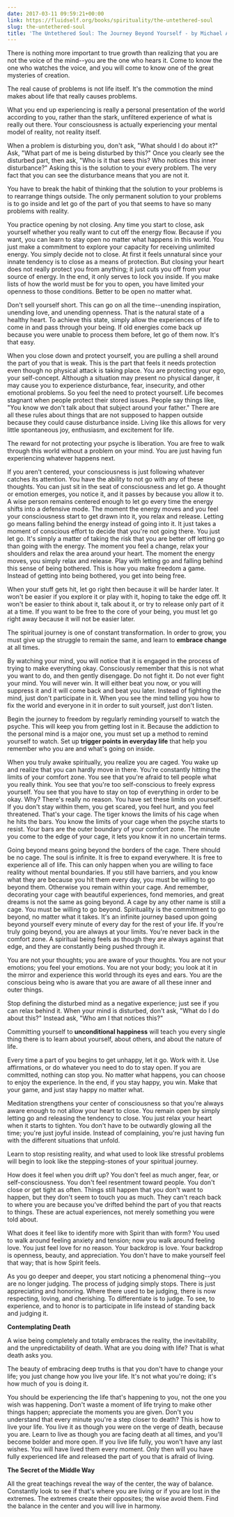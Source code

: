 ```yaml
---
date: 2017-03-11 09:59:21+00:00
link: https://fluidself.org/books/spirituality/the-untethered-soul
slug: the-untethered-soul
title: 'The Untethered Soul: The Journey Beyond Yourself - by Michael A. Singer'
---
```


There is nothing more important to true growth than realizing that you are not the voice of the mind--you are the one who hears it. Come to know the one who watches the voice, and you will come to know one of the great mysteries of creation.

The real cause of problems is not life itself. It's the commotion the mind makes about life that really causes problems.

What you end up experiencing is really a personal presentation of the world according to you, rather than the stark, unfiltered experience of what is really out there. Your consciousness is actually experiencing your mental model of reality, not reality itself.

When a problem is disturbing you, don't ask, "What should I do about it?" Ask, "What part of me is being disturbed by this?" Once you clearly see the disturbed part, then ask, "Who is it that sees this? Who notices this inner disturbance?" Asking this is the solution to your every problem. The very fact that you can see the disturbance means that you are not it.

You have to break the habit of thinking that the solution to your problems is to rearrange things outside. The only permanent solution to your problems is to go inside and let go of the part of you that seems to have so many problems with reality.

You practice opening by not closing. Any time you start to close, ask yourself whether you really want to cut off the energy flow. Because if you want, you can learn to stay open no matter what happens in this world. You just make a commitment to explore your capacity for receiving unlimited energy. You simply decide not to close. At first it feels unnatural since your innate tendency is to close as a means of protection. But closing your heart does not really protect you from anything; it just cuts you off from your source of energy. In the end, it only serves to lock you inside. If you make lists of how the world must be for you to open, you have limited your openness to those conditions. Better to be open no matter what.

Don't sell yourself short. This can go on all the time--unending inspiration, unending love, and unending openness. That is the natural state of a healthy heart. To achieve this state, simply allow the experiences of life to come in and pass through your being. If old energies come back up because you were unable to process them before, let go of them now. It's that easy.

When you close down and protect yourself, you are pulling a shell around the part of you that is weak. This is the part that feels it needs protection even though no physical attack is taking place. You are protecting your ego, your self-concept. Although a situation may present no physical danger, it may cause you to experience disturbance, fear, insecurity, and other emotional problems. So you feel the need to protect yourself. Life becomes stagnant when people protect their stored issues. People say things like, "You know we don't talk about that subject around your father." There are all these rules about things that are not supposed to happen outside because they could cause disturbance inside. Living like this allows for very little spontaneous joy, enthusiasm, and excitement for life.

The reward for not protecting your psyche is liberation. You are free to walk through this world without a problem on your mind. You are just having fun experiencing whatever happens next.

If you aren't centered, your consciousness is just following whatever catches its attention. You have the ability to not go with any of these thoughts. You can just sit in the seat of consciousness and let go. A thought or emotion emerges, you notice it, and it passes by because you allow it to. A wise person remains centered enough to let go every time the energy shifts into a defensive mode. The moment the energy moves and you feel your consciousness start to get drawn into it, you relax and release. Letting go means falling behind the energy instead of going into it. It just takes a moment of conscious effort to decide that you're not going there. You just let go. It's simply a matter of taking the risk that you are better off letting go than going with the energy. The moment you feel a change, relax your shoulders and relax the area around your heart. The moment the energy moves, you simply relax and release. Play with letting go and falling behind this sense of being bothered. This is how you make freedom a game. Instead of getting into being bothered, you get into being free.

When your stuff gets hit, let go right then because it will be harder later. It won't be easier if you explore it or play with it, hoping to take the edge off. It won't be easier to think about it, talk about it, or try to release only part of it at a time. If you want to be free to the core of your being, you must let go right away because it will not be easier later.

The spiritual journey is one of constant transformation. In order to grow, you must give up the struggle to remain the same, and learn to **embrace change** at all times.

By watching your mind, you will notice that it is engaged in the process of trying to make everything okay. Consciously remember that this is not what you want to do, and then gently disengage. Do not fight it. Do not ever fight your mind. You will never win. It will either beat you now, or you will suppress it and it will come back and beat you later. Instead of fighting the mind, just don't participate in it. When you see the mind telling you how to fix the world and everyone in it in order to suit yourself, just don't listen.

Begin the journey to freedom by regularly reminding yourself to watch the psyche. This will keep you from getting lost in it. Because the addiction to the personal mind is a major one, you must set up a method to remind yourself to watch. Set up **trigger points in everyday life** that help you remember who you are and what's going on inside.

When you truly awake spiritually, you realize you are caged. You wake up and realize that you can hardly move in there. You're constantly hitting the limits of your comfort zone. You see that you're afraid to tell people what you really think. You see that you're too self-conscious to freely express yourself. You see that you have to stay on top of everything in order to be okay. Why? There's really no reason. You have set these limits on yourself. If you don't stay within them, you get scared, you feel hurt, and you feel threatened. That's your cage. The tiger knows the limits of his cage when he hits the bars. You know the limits of your cage when the psyche starts to resist. Your bars are the outer boundary of your comfort zone. The minute you come to the edge of your cage, it lets you know it in no uncertain terms.

Going beyond means going beyond the borders of the cage. There should be no cage. The soul is infinite. It is free to expand everywhere. It is free to experience all of life. This can only happen when you are willing to face reality without mental boundaries. If you still have barriers, and you know what they are because you hit them every day, you must be willing to go beyond them. Otherwise you remain within your cage. And remember, decorating your cage with beautiful experiences, fond memories, and great dreams is not the same as going beyond. A cage by any other name is still a cage. You must be willing to go beyond. Spirituality is the commitment to go beyond, no matter what it takes. It's an infinite journey based upon going beyond yourself every minute of every day for the rest of your life. If you're truly going beyond, you are always at your limits. You're never back in the comfort zone. A spiritual being feels as though they are always against that edge, and they are constantly being pushed through it.

You are not your thoughts; you are aware of your thoughts. You are not your emotions; you feel your emotions. You are not your body; you look at it in the mirror and experience this world through its eyes and ears. You are the conscious being who is aware that you are aware of all these inner and outer things.

Stop defining the disturbed mind as a negative experience; just see if you can relax behind it. When your mind is disturbed, don't ask, "What do I do about this?" Instead ask, "Who am I that notices this?"

Committing yourself to **unconditional happiness** will teach you every single thing there is to learn about yourself, about others, and about the nature of life.

Every time a part of you begins to get unhappy, let it go. Work with it. Use affirmations, or do whatever you need to do to stay open. If you are committed, nothing can stop you. No matter what happens, you can choose to enjoy the experience. In the end, if you stay happy, you win. Make that your game, and just stay happy no matter what.

Meditation strengthens your center of consciousness so that you're always aware enough to not allow your heart to close. You remain open by simply letting go and releasing the tendency to close. You just relax your heart when it starts to tighten. You don't have to be outwardly glowing all the time; you're just joyful inside. Instead of complaining, you're just having fun with the different situations that unfold.

Learn to stop resisting reality, and what used to look like stressful problems will begin to look like the stepping-stones of your spiritual journey.

How does it feel when you drift up? You don't feel as much anger, fear, or self-consciousness. You don't feel resentment toward people. You don't close or get tight as often. Things still happen that you don't want to happen, but they don't seem to touch you as much. They can't reach back to where you are because you've drifted behind the part of you that reacts to things. These are actual experiences, not merely something you were told about.

What does it feel like to identify more with Spirit than with form? You used to walk around feeling anxiety and tension; now you walk around feeling love. You just feel love for no reason. Your backdrop is love. Your backdrop is openness, beauty, and appreciation. You don't have to make yourself feel that way; that is how Spirit feels.

As you go deeper and deeper, you start noticing a phenomenal thing--you are no longer judging. The process of judging simply stops. There is just appreciating and honoring. Where there used to be judging, there is now respecting, loving, and cherishing. To differentiate is to judge. To see, to experience, and to honor is to participate in life instead of standing back and judging it.

**Contemplating Death**

A wise being completely and totally embraces the reality, the inevitability, and the unpredictability of death. What are you doing with life? That is what death asks you.

The beauty of embracing deep truths is that you don't have to change your life; you just change how you live your life. It's not what you're doing; it's how much of you is doing it.

You should be experiencing the life that's happening to you, not the one you wish was happening. Don't waste a moment of life trying to make other things happen; appreciate the moments you are given. Don't you understand that every minute you're a step closer to death? This is how to live your life. You live it as though you were on the verge of death, because you are. Learn to live as though you are facing death at all times, and you'll become bolder and more open. If you live life fully, you won't have any last wishes. You will have lived them every moment. Only then will you have fully experienced life and released the part of you that is afraid of living.

**The Secret of the Middle Way**

All the great teachings reveal the way of the center, the way of balance. Constantly look to see if that's where you are living or if you are lost in the extremes. The extremes create their opposites; the wise avoid them. Find the balance in the center and you will live in harmony.
